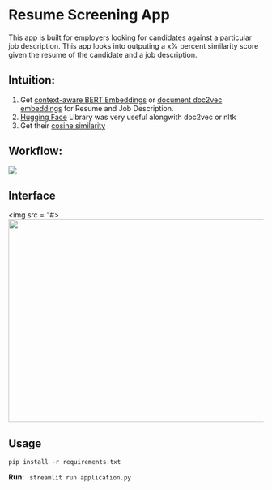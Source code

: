 # Resume Screening App
This app is built for employers looking for candidates against a particular job description. This app looks into outputing a x% percent similarity score given the resume of the candidate and a job description.



## Intuition:
1. Get [context-aware BERT Embeddings](https://towardsdatascience.com/nlp-extract-contextualized-word-embeddings-from-bert-keras-tf-67ef29f60a7b) or [document doc2vec embeddings](https://cs.stanford.edu/~quocle/paragraph_vector.pdf) for Resume and Job Description.
2. [Hugging Face](https://huggingface.co/sentence-transformers/bert-base-nli-mean-tokens) Library was very useful alongwith doc2vec or nltk
3. Get their [cosine similarity](https://developers.google.com/machine-learning/clustering/similarity/measuring-similarity)

## Workflow:
<img src = "#">

## Interface
<img src = "#>
<img src = "#" height = 400 width = 800>

## Usage

```
pip install -r requirements.txt
```
**Run**: ``` streamlit run application.py```



